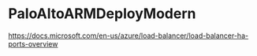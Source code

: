 # PaloAltoARMDeployModern
https://docs.microsoft.com/en-us/azure/load-balancer/load-balancer-ha-ports-overview
